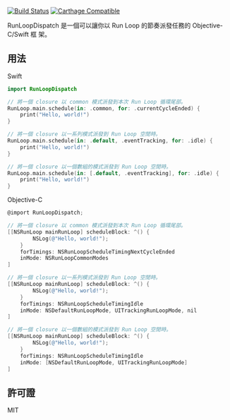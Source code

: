 [![Build Status](https://travis-ci.com/WeZZard/Log.svg?branch=master)](https://travis-ci.com/WeZZard/RunLoopDispatch)
[![Carthage Compatible](https://img.shields.io/badge/Carthage-compatible-4BC51D.svg?style=flat)](https://github.com/Carthage/Carthage)

RunLoopDispatch 是一個可以讓你以 Run Loop 的節奏派發任務的 Objective-C/Swift 框
架。

## 用法

Swift

```swift
import RunLoopDispatch

// 將一個 closure 以 common 模式派發到本次 Run Loop 循環尾部。
RunLoop.main.schedule(in: .common, for: .currentCycleEnded) {
    print("Hello, world!")
}

// 將一個 closure 以一系列模式派發到 Run Loop 空閒時。
RunLoop.main.schedule(in: .default, .eventTracking, for: .idle) {
    print("Hello, world!")
}

// 將一個 closure 以一個數組的模式派發到 Run Loop 空閒時。
RunLoop.main.schedule(in: [.default, .eventTracking], for: .idle) {
    print("Hello, world!")
}
```

Objective-C

```objectivec
@import RunLoopDispatch;

// 將一個 closure 以 common 模式派發到本次 Run Loop 循環尾部。
[[NSRunLoop mainRunLoop] scheduleBlock: ^() {
        NSLog(@"Hello, world!");
    }
    forTimings: NSRunLoopScheduleTimingNextCycleEnded
    inMode: NSRunLoopCommonModes
]

// 將一個 closure 以一系列模式派發到 Run Loop 空閒時。
[[NSRunLoop mainRunLoop] scheduleBlock: ^() {
        NSLog(@"Hello, world!");
    }
    forTimings: NSRunLoopScheduleTimingIdle
    inMode: NSDefaultRunLoopMode, UITrackingRunLoopMode, nil
]

// 將一個 closure 以一個數組的模式派發到 Run Loop 空閒時。
[[NSRunLoop mainRunLoop] scheduleBlock: ^() {
        NSLog(@"Hello, world!");
    }
    forTimings: NSRunLoopScheduleTimingIdle
    inMode: [NSDefaultRunLoopMode, UITrackingRunLoopMode]
]
```

## 許可證

MIT
